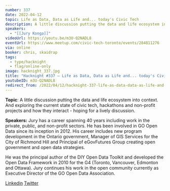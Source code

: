 ```yaml
---
number: 337
date: 2022-04-12
topic: Life as Data, Data as Life and... today's Civic Tech
description: A little discussion putting the data and life ecosystem into context. And exploring the current state of civic tech, hackathons and non-profit projects and how they interact - hoping for a lively discussion.
speakers:
  - "[[Jury Konga]]"
videoUrl: https://youtu.be/m3U-Q2NADL8
eventUrl: https://www.meetup.com/civic-tech-toronto/events/284811276
via: online
booker: chris, skaidrap
tags:
  - type/hacknight
  - flag/online-only
image: hacknight_337.jpg
title: "Hacknight #337 – Life as Data, Data as Life and... today's Civic Tech"
youtubeID: m3U-Q2NADL8
redirect_from: /2022/04/12/hacknight-337-life-as-data-data-as-life-and-todays-civic-tech-with-jury-konga/
---
```


**Topic**:
A little discussion putting the data and life ecosystem into context. And exploring the current state of civic tech, hackathons and non-profit projects and how they interact - hoping for a lively discussion.

**Speakers:**
Jury has a career spanning 40 years including work in the private, public, and non-profit sectors. He has been involved in GO Open Data since its inception in 2012. His career includes new program development in the Ontario government, Manager of GIS Services for the City of Richmond Hill and Principal of eGovFutures Group creating open government and open data strategies.

He was the principal author of the DIY Open Data Toolkit and developed the Open Data Framework in 2010 for the G4 (Toronto, Vancouver, Edmonton and Ottawa). Jury continues his work in the open community currently as Executive Director of the GO Open Data Association.

[Linkedin](https://www.linkedin.com/in/jurykonga/) [Twitter](https://twitter.com/jkonga?lang=en)
